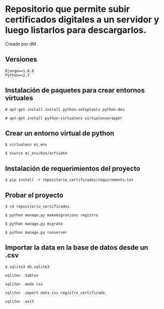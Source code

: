 # Repositorio que permite subir certificados digitales a un servidor y luego listarlos para descargarlos.

Creado por dM

## Versiones
```
Django==1.8.8
Python==2.7
```

## Instalación de paquetes para crear entornos virtuales
```
# apt-get install install python-setuptools python-dev

# apt-get install python-virtualenv virtualenvwrapper
```
## Crear un entorno virtual de python
```
$ virtualenv mi_env

$ source mi_env/bin/activate
```
## Instalación de requerimientos del proyecto
```
$ pip install -r repositorio_certificados/requirements.txt 
```
## Probar el proyecto
```
$ cd repositorio_certificados

$ python manage.py makemigrations registro

$ python manage.py migrate

$ python manage.py runserver
```
## Importar la data en la base de datos desde un .csv
```
$ sqlite3 db.sqlite3

sqlite> .tables

sqlite> .mode csv

sqlite> .import data.csv registro_certificado

sqlite> .exit
```
